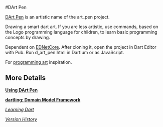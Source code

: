 #DArt Pen

[DArt Pen](http://goo.gl/OvQWwN)
is an artistic name of the art_pen project.

Drawing a smart dart art.
If you are less artistic, use commands, based on the Logo programming language
for children, to learn basic programming concepts by drawing.

Dependent on [EDNetCore](https://github.com/ednet-dev/ednet_core).
After cloning it, open the project in Dart Editor with Pub.
Run d_art_pen.html in Dartium or as JavaScript.

For
[programming art](http://urbanape.com/blog/2013/02/19/dunno-if-its-art-but-i-like-it/)
inspiration.

## More Details

[**Using DArt Pen**](http://goo.gl/OvQWwN)

[**dartling: Domain Model Framework**](http://goo.gl/Fd08zZ)

[*Learning Dart*](http://learningdart.org/)

[*Version History*](LOG.md)